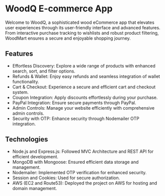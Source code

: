 # WoodQ E-commerce App
Welcome to WoodQ, a sophisticated wood eCommerce app that elevates user experiences through its user-friendly interface and advanced features. From interactive purchase tracking to wishlists and robust product filtering, WoodMart ensures a secure and enjoyable shopping journey.

## Features

- Effortless Discovery: Explore a wide range of products with enhanced search, sort, and filter options.
- Refunds & Wallet: Enjoy easy refunds and seamless integration of wallet functionality.
- Cart & Checkout: Experience a secure and efficient cart and checkout system.
- Coupon Integration: Apply discounts effortlessly during your purchase.
- PayPal Integration: Ensure secure payments through PayPal.
- Admin Controls: Manage your website efficiently with comprehensive admin controls.
- Security with OTP: Enhance security through Nodemailer OTP integration.

## Technologies

- Node.js and Express.js: Followed MVC Architecture and REST API for efficient development.
- MongoDB with Mongoose: Ensured efficient data storage and management.
- Nodemailer: Implemented OTP verification for enhanced security.
- Session and Cookies: Used for secure authorization.
- AWS (EC2 and Route53): Deployed the project on AWS for hosting and domain management.

